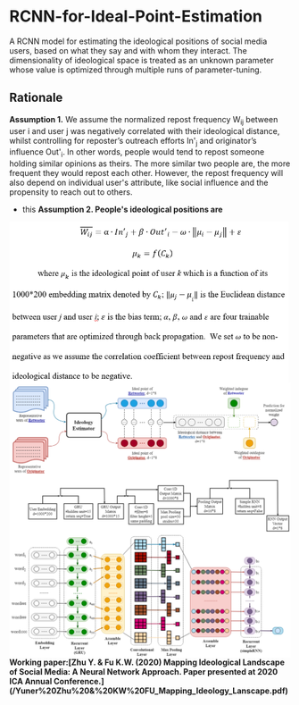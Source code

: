 # RCNN-for-Ideal-Point-Estimation
A RCNN model for estimating the ideological positions of social media users, based on what they say and with whom they interact. The dimensionality of ideological space is treated as an unknown parameter whose value is optimized through multiple runs of parameter-tuning.<br>

## Rationale
<b>Assumption 1.</b> We assume the normalized repost frequency W<sub>ij</sub> between user i and user j was negatively correlated with their ideological distance, whilst controlling for reposter’s outreach efforts In'<sub>j</sub> and originator’s influence Out'<sub>i</sub>. In other words, people would tend to repost someone holding similar opinions as theirs. The more similar two people are, the more frequent they would repost each other. However, the repost frequency will also depend on individual user's attribute, like social influence and the propensity to reach out to others.
- this
<b>Assumption 2.<b> People's ideological positions are 
<img src="/Formula.png" width="500" align="middle">
<img src="/general_framework.png" width="600" align="middle"><br>
<img src="/RCNN-Ideology.png" width="600" align="middle"><br>
Working paper:[Zhu Y. & Fu K.W. (2020) Mapping Ideological Landscape of Social Media: A Neural Network Approach. Paper presented at 2020 ICA Annual Conference.](/Yuner%20Zhu%20&%20KW%20FU_Mapping_Ideology_Lanscape.pdf)
